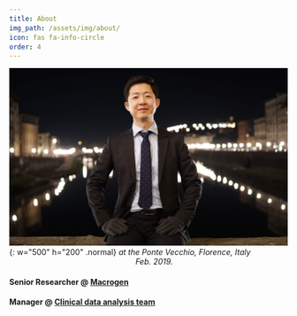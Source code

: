 ```yaml
---
title: About
img_path: /assets/img/about/
icon: fas fa-info-circle
order: 4
---
```

<!--
> Add Markdown syntax content to file `_tabs/about.md`{: .filepath } and it will show up on this page.
{: .prompt-tip }
-->


![Profile-Image](about_main.JPG){: w="500" h="200" .normal}
_at the Ponte Vecchio, Florence, Italy<br>&nbsp;&nbsp;&nbsp;&nbsp;&nbsp;&nbsp;&nbsp;&nbsp;&nbsp;&nbsp;&nbsp;&nbsp;&nbsp;&nbsp;&nbsp;&nbsp;&nbsp;&nbsp;&nbsp;&nbsp;&nbsp;&nbsp;&nbsp;&nbsp;&nbsp;&nbsp;&nbsp;&nbsp;&nbsp;&nbsp;&nbsp;&nbsp;&nbsp;&nbsp;&nbsp;&nbsp;&nbsp;&nbsp;&nbsp;&nbsp;&nbsp;&nbsp;&nbsp;&nbsp;&nbsp;&nbsp;&nbsp;&nbsp;&nbsp;&nbsp;&nbsp;&nbsp;&nbsp;&nbsp;&nbsp;&nbsp;&nbsp;&nbsp;Feb. 2019._

#### Senior Researcher @ [Macrogen](https://www.macrogen.com/ko/main, "Macrogen")
#### Manager @ [Clinical data analysis team](https://www.macrogen.com/ko/business/diagnosis/cancer, "Clinical data analysis team")

